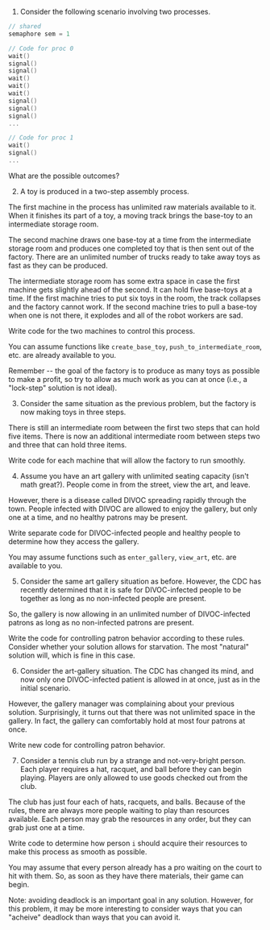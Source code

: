 1. Consider the following scenario involving two processes.

```c
// shared
semaphore sem = 1

// Code for proc 0
wait()
signal()
signal()
wait()
wait()
wait()
signal()
signal()
signal()
...
```
```c
// Code for proc 1
wait()
signal()
...
```

What are the possible outcomes?

2. A toy is produced in a two-step assembly process.

The first machine in the process has unlimited raw materials available to it.
When it finishes its part of a toy,
a moving track brings the base-toy to an intermediate storage room.

The second machine draws one base-toy at a time from the intermediate storage
room and produces one completed toy that is then sent out of the factory.
There are an unlimited number of trucks ready to take away toys as fast as they
can be produced.

The intermediate storage room has some extra space in case the first machine
gets slightly ahead of the second.
It can hold five base-toys at a time.
If the first machine tries to put six toys in the room,
the track collapses and the factory cannot work.
If the second machine tries to pull a base-toy when one is not there,
it explodes and all of the robot workers are sad.

Write code for the two machines to control this process.

You can assume functions like `create_base_toy`, `push_to_intermediate_room`,
etc. are already available to you.

Remember -- the goal of the factory is to produce as many toys as possible to
make a profit,
so try to allow as much work as you can at once
(i.e., a "lock-step" solution is not ideal).

3. Consider the same situation as the previous problem,
but the factory is now making toys in three steps.

There is still an intermediate room between the first two steps that can hold
five items.
There is now an additional intermediate room between steps two and three that
can hold three items.

Write code for each machine that will allow the factory to run smoothly.

4.  Assume you have an art gallery with unlimited seating capacity
(isn't math great?).
People come in from the street, view the art, and leave.

However, there is a disease called DIVOC spreading rapidly through the town. 
People infected with DIVOC are allowed to enjoy the gallery,
but only one at a time, and no healthy patrons may be present.

Write separate code for DIVOC-infected people and healthy people to determine
how they access the gallery.

You may assume functions such as `enter_gallery`, `view_art`, etc. are
available to you.

5. Consider the same art gallery situation as before.
However, the CDC has recently determined that it is safe for DIVOC-infected
people to be together as long as no non-infected people are present.

So, the gallery is now allowing in an unlimited number of DIVOC-infected
patrons as long as no non-infected patrons are present.

Write the code for controlling patron behavior according to these rules.
Consider whether your solution allows for starvation.
The most "natural" solution will, which is fine in this case.

6. Consider the art-gallery situation.
The CDC has changed its mind,
and now only one DIVOC-infected patient is allowed in at once,
just as in the initial scenario.

However, the gallery manager was complaining about your previous solution.
Surprisingly, it turns out that there was not unlimited space in the gallery.
In fact, the gallery can comfortably hold at most four patrons at once.

Write new code for controlling patron behavior.

7. Consider a tennis club run by a strange and not-very-bright person.
Each player requires a hat, racquet, and ball before they can begin playing.
Players are only allowed to use goods checked out from the club.

The club has just four each of hats, racquets, and balls.
Because of the rules,
there are always more people waiting to play than resources available.
Each person may grab the resources in any order,
but they can grab just one at a time.

Write code to determine how person `i` should acquire their resources to make
this process as smooth as possible.

You may assume that every person already has a pro waiting on the court to hit
with them.
So, as soon as they have there materials,
their game can begin.

Note: avoiding deadlock is an important goal in any solution.
However, for this problem,
it may be more interesting to consider ways that you can "acheive" deadlock
than ways that you can avoid it.
